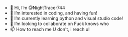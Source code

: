 - 👋 Hi, I’m @NightTracer744
- 👀 I’m interested in coding, and having fun!
- 🌱 I’m currently learning python and visual studio code!
- 💞️ I’m looking to collaborate on Fuck knows who
- 📫 How to reach me U don't, i reach u!

<!---
NightTracer744/NightTracer744 is a ✨ special ✨ repository because its `README.md` (this file) appears on your GitHub profile.
You can click the Preview link to take a look at your changes.
--->
